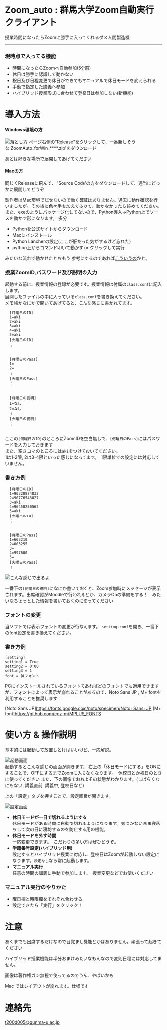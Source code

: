 # Zoom_auto : 群馬大学Zoom自動実行クライアント
授業時間になったらZoomに勝手に入ってくれるダメ人間製造機

___

### 現時点で入ってる機能
* 時間になったらZoomへ自動参加(5分前)
* 休日は勝手に認識して動かない
* 祝日及び日程変更で休日ができてもマニュアルで休日モードを変えられる
* 手動で指定した講義へ参加
* ハイブリッド授業形式に合わせて登校日は参加しない(新機能)


# 導入方法
#### Windows環境の方
![落とし方](https://github.com/ishida-shunya/Zoom_Auto/blob/images/image5.png)
ページ右側の"Release"をクリックして、一番新しそうな'ZoomAuto_forWin_****.zip'をダウンロード

あとは好きな場所で展開してあげてください


#### Macの方
同じくReleaseに飛んで、 'Source Code'の方をダウンロードして、適当にどっかに展開してどうぞ

製作者はMac環境で試せないので動く確証はありません。過去に動作確認を行いましたが、その後に色々手を加えてるので、動かなかったら諦めてください。
また、exeのようにパッケージ化してないので、Python導入→Python上でソースを動かす形になります。
多分
* Pythonを公式サイトからダウンロード
* Macにインストール
* Python Lancherの設定(ここが肝だった気がするけど忘れた)
* python上からコマンド叩いて動かす or クリックして実行

みたいな流れで動かせたとおもう
参考にするのであれば[こういうの](https://daeudaeu.com/python-gui-install/#Python_Launcher_Python)かと。

### 授業ZoomID,パスワード及び説明の入力
起動する前に、授業情報の登録が必要です。授業情報は付属の`class.conf`に記入します。<br>
展開したファイルの中に入っている`class.conf`を書き換えてください。<br>
メモ帳かなにかで開いてあげてると、こんな感じに書かれてます。

```
  [月曜日のID]
  1=aki
  2=aki
  3=aki
  4=aki
  5=aki
  [火曜日のID]
  ︙
  
  
  [月曜日のPass]
  1=
  2=
  ︙
  [火曜日のPass]
  ︙
  
  
  [月曜日の説明]
  1=なし
  2=なし
  ︙
  [火曜日の説明]
  ︙
  
```

ここの`[何曜日のID]`のところにZoomIDを空白無しで、`[何曜日のPass]`にはパスワードを入力しておきます<br>
また、空きコマのところには`aki`をつけておいてください。<br>
1は1-2限, 2は3-4限といった感じになってます。　1限単位での設定には対応していません。 <br>
### 書き方例

```
  [月曜日のID]
  1=90328874832
  2=90776543827
  3=aki
  4=96458250562
  5=aki
  [火曜日のID]
  ︙
  
  
  [月曜日のPass]
  1=663210
  2=003255
  3=
  4=997600
  5=
  [火曜日のPass]
  ︙
```

![こんな感じで出るよ](https://github.com/ishida-shunya/Zoom_Auto/blob/images/image2.png)

一番下の`[何曜日の説明]`になにか書いておくと、Zoom参加時にメッセージが表示されます。出席確認がMoodleで行われるとか、カメラOnの準備をする！　みたいなちょっとした情報を書いておくのに使ってください



### フォントの変更
当ソフトでは表示フォントの変更が行なえます。 `setting.conf`を開き、一番下のfont設定を書き換えてください。
### 書き方例

```
[setting]
setting1 = True
setting2 = 0:00
setting3 = 1
font = 神フォント
```

PCにインストールされているフォントであればどのフォントでも適用できますが、フォントによって表示が崩れることがあるので、Noto Sans JP , M+ fontを利用することを推奨します

[Noto Sans JP]https://fonts.google.com/noto/specimen/Noto+Sans+JP     [M+ font]https://github.com/coz-m/MPLUS_FONTS


# 使い方 & 操作説明
基本的には起動して放置しとけばいいけど、一応解説。

![起動画面](https://github.com/ishida-shunya/Zoom_Auto/blob/images/image3.png)<br>
起動するとこんな感じの画面が開きます。
右上の「休日モードにする」をONにすることで、OFFにするまでZoomに入らなくなります。　休校日とか祝日のときに使ってください
また、下の画像でおおよその状態がわかります。(しばらくなにもない, 講義直前, 講義中, 登校日など)

上の「設定」タブを押すことで、設定画面が開きます。

![設定画面](https://github.com/ishida-shunya/Zoom_Auto/blob/images/image4.png)<br>
* **休日モードが一日で切れるようにする**
　<br>休日モードがある時間に自動で切れるようになります。気づかないまま寝落ちして次の日に寝坊するのを防止する用の機能。
* **休日モードを外す時間**
  <br>一応変更できます。　こだわりの多い方はぜひどうぞ。
* **学籍番号設定(ハイブリッド用)**
  <br>設定するとハイブリッド授業に対応し、登校日はZoomが起動しない設定になります。`設定なし`なら常に起動します。
* **マニュアル実行**
  <br>任意の時間の講義に手動で参加します。　授業変更などでお使いください
  
### マニュアル実行のやりかた
* 曜日欄と時限欄をそれぞれ合わせる
* 設定できたら「実行」をクリック！

# 注意
あくまでも出席するだけなので目覚まし機能とかはありません。頑張って起きてください

ハイブリッド授業機能は半分おまけみたいなもんなので変則日程には対応してません。

画像は著作権ガン無視で使ってるのでうん、やばいかも

Mac ではレイアウトが崩れます。仕様です

# 連絡先
t200d005@gunma-u.ac.jp
